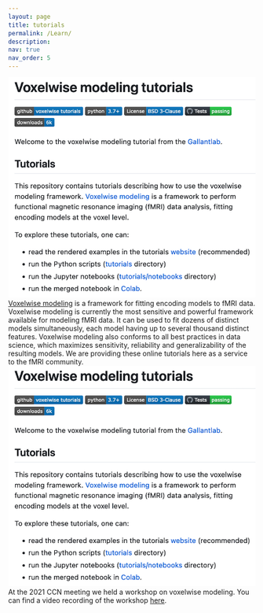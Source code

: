 ```yaml
---
layout: page
title: tutorials
permalink: /Learn/
description: 
nav: true
nav_order: 5
---
```


<div class="tutorial-entry">
  <div class="tutorial-image">
    <img src="/assets/img/other/learn.vm.jpg" alt="voxelwise modeling" class="img-fluid">
  </div>
  <div class="tutorial-info">
    <a href="https://github.com/gallantlab/voxelwise_tutorials">Voxelwise modeling</a> is a framework for fitting encoding models to fMRI data. Voxelwise modeling is currently the most sensitive and powerful framework available for modeling fMRI data. It can be used to fit dozens of distinct models simultaneously, each model having up to several thousand distinct features. Voxelwise modeling also conforms to all best practices in data science, which maximizes sensitivity, reliability and generalizability of the resulting models. We are providing these online tutorials here as a service to the fMRI community.
  </div>
</div>

<div class="tutorial-entry">
  <div class="tutorial-image">
    <img src="/assets/img/other/learn.vm.jpg" alt="voxelwise modeling" class="img-fluid">
  </div>
  <div class="tutorial-info">
    At the 2021 CCN meeting we held a workshop on voxelwise modeling. You can find a video recording of the workshop <a href="https://www.youtube.com/watch?v=jobQmEJpbhY">here</a>.
  </div>
</div>
